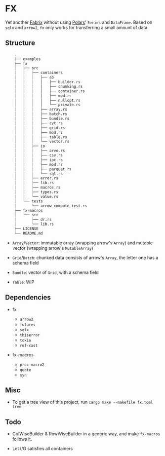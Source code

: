 # FX

Yet another [Fabrix](https://github.com/Jacobbishopxy/fabrix) without using [Polars](https://github.com/pola-rs/polars)' `Series` and `DataFrame`. Based on `sqlx` and `arrow2`, `fx` only works for transferring a small amount of data.

## Structure

```txt
    .
    ├── examples
    ├── fx
    │   ├── src
    │   │   ├── containers
    │   │   │   ├── ab
    │   │   │   │   ├── builder.rs
    │   │   │   │   ├── chunking.rs
    │   │   │   │   ├── container.rs
    │   │   │   │   ├── mod.rs
    │   │   │   │   ├── nullopt.rs
    │   │   │   │   └── private.rs
    │   │   │   ├── array.rs
    │   │   │   ├── batch.rs
    │   │   │   ├── bundle.rs
    │   │   │   ├── cvt.rs
    │   │   │   ├── grid.rs
    │   │   │   ├── mod.rs
    │   │   │   ├── table.rs
    │   │   │   └── vector.rs
    │   │   ├── io
    │   │   │   ├── arvo.rs
    │   │   │   ├── csv.rs
    │   │   │   ├── ipc.rs
    │   │   │   ├── mod.rs
    │   │   │   ├── parquet.rs
    │   │   │   └── sql.rs
    │   │   ├── error.rs
    │   │   ├── lib.rs
    │   │   ├── macros.rs
    │   │   ├── types.rs
    │   │   └── value.rs
    │   └── tests
    │       └── arrow_compute_test.rs
    ├── fx-macros
    │   └── src
    │       ├── dr.rs
    │       └── lib.rs
    ├── LICENSE
    └── README.md
```

- `Array`/`Vector`: immutable array (wrapping arrow's `Array`) and mutable vector (wrapping arrow's `MutableArray`)

- `Grid`/`Batch`: chunked data consists of arrow's `Array`, the letter one has a schema field

- `Bundle`: vector of `Grid`, with a schema field

- `Table`: WIP

## Dependencies

- fx

  - `arrow2`
  - `futures`
  - `sqlx`
  - `thiserror`
  - `tokio`
  - `ref-cast`

- fx-macros

  - `proc-macro2`
  - `quote`
  - `syn`

## Misc

- To get a tree view of this project, run `cargo make --makefile fx.toml tree`

## Todo

- ColWiseBuilder & RowWiseBuilder in a generic way, and make `fx-macros` follows it.

- Let I/O satisfies all containers
